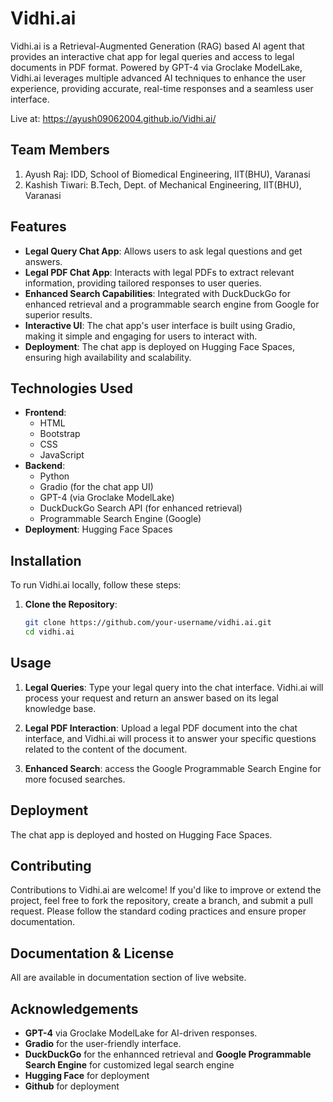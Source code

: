 # Vidhi.ai
Vidhi.ai is a Retrieval-Augmented Generation (RAG) based AI agent that provides an interactive chat app for legal queries and access to legal documents in PDF format. Powered by GPT-4 via Groclake ModelLake, Vidhi.ai leverages multiple advanced AI techniques to enhance the user experience, providing accurate, real-time responses and a seamless user interface.

Live at: https://ayush09062004.github.io/Vidhi.ai/ 

## Team Members
1. Ayush Raj: IDD, School of Biomedical Engineering, IIT(BHU), Varanasi
2. Kashish Tiwari: B.Tech, Dept. of Mechanical Engineering, IIT(BHU), Varanasi

## Features

- **Legal Query Chat App**: Allows users to ask legal questions and get answers.
- **Legal PDF Chat App**: Interacts with legal PDFs to extract relevant information, providing tailored responses to user queries.
- **Enhanced Search Capabilities**: Integrated with DuckDuckGo for enhanced retrieval and a programmable search engine from Google for superior results.
- **Interactive UI**: The chat app's user interface is built using Gradio, making it simple and engaging for users to interact with.
- **Deployment**: The chat app is deployed on Hugging Face Spaces, ensuring high availability and scalability.

## Technologies Used

- **Frontend**: 
  - HTML
  - Bootstrap
  - CSS
  - JavaScript
- **Backend**: 
  - Python
  - Gradio (for the chat app UI)
  - GPT-4 (via Groclake ModelLake)
  - DuckDuckGo Search API (for enhanced retrieval)
  - Programmable Search Engine (Google)
- **Deployment**: Hugging Face Spaces

## Installation

To run Vidhi.ai locally, follow these steps:

1. **Clone the Repository**:

   ```bash
   git clone https://github.com/your-username/vidhi.ai.git
   cd vidhi.ai
   ```

## Usage

1. **Legal Queries**: Type your legal query into the chat interface. Vidhi.ai will process your request and return an answer based on its legal knowledge base.
   
2. **Legal PDF Interaction**: Upload a legal PDF document into the chat interface, and Vidhi.ai will process it to answer your specific questions related to the content of the document.

3. **Enhanced Search**: access the Google Programmable Search Engine for more focused searches.

## Deployment

The chat app is deployed and hosted on Hugging Face Spaces.

## Contributing

Contributions to Vidhi.ai are welcome! If you'd like to improve or extend the project, feel free to fork the repository, create a branch, and submit a pull request. Please follow the standard coding practices and ensure proper documentation.

## Documentation & License

All are available in documentation section of live website.

## Acknowledgements

- **GPT-4** via Groclake ModelLake for AI-driven responses.
- **Gradio** for the user-friendly interface.
- **DuckDuckGo** for the enhannced retrieval and **Google Programmable Search Engine** for customized legal search engine
- **Hugging Face** for deployment
- **Github** for deployment


